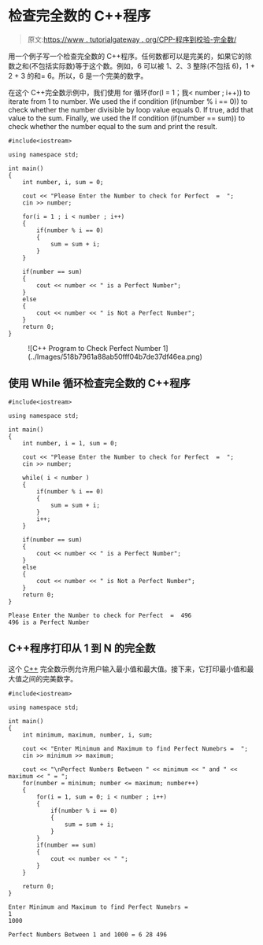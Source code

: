 # 检查完全数的 C++程序

> 原文:[https://www . tutorialgateway . org/CPP-程序到校验-完全数/](https://www.tutorialgateway.org/cpp-program-to-check-perfect-number/)

用一个例子写一个检查完全数的 C++程序。任何数都可以是完美的，如果它的除数之和(不包括实际数)等于这个数。例如，6 可以被 1、2、3 整除(不包括 6)，1 + 2 + 3 的和= 6。所以，6 是一个完美的数字。

在这个 C++完全数示例中，我们使用 for 循环(for(I = 1；我< number ; i++)) to iterate from 1 to number. We used the if condition (if(number % i == 0)) to check whether the number divisible by loop value equals 0\. If true, add that value to the sum. Finally, we used the If condition (if(number == sum)) to check whether the number equal to the sum and print the result.

```
#include<iostream>

using namespace std;

int main()
{
	int number, i, sum = 0;

	cout << "Please Enter the Number to check for Perfect  =  ";
	cin >> number;

	for(i = 1 ; i < number ; i++)
	{
		if(number % i == 0)
		{
			sum = sum + i;
		}
	}

	if(number == sum)
	{
		cout << number << " is a Perfect Number";
	}
	else
	{
		cout << number << " is Not a Perfect Number";
	}
 	return 0;
}
```

<figure class="wp-block-image size-large">![C++ Program to Check Perfect Number 1](../Images/518b7961a88ab50fff04b7de37df46ea.png)</figure>

## 使用 While 循环检查完全数的 C++程序

```
#include<iostream>

using namespace std;

int main()
{
	int number, i = 1, sum = 0;

	cout << "Please Enter the Number to check for Perfect  =  ";
	cin >> number;

	while( i < number )
	{
		if(number % i == 0)
		{
			sum = sum + i;
		}
		i++;
	}

	if(number == sum)
	{
		cout << number << " is a Perfect Number";
	}
	else
	{
		cout << number << " is Not a Perfect Number";
	}
 	return 0;
}
```

```
Please Enter the Number to check for Perfect  =  496
496 is a Perfect Number
```

## C++程序打印从 1 到 N 的完全数

这个 [C++](https://www.tutorialgateway.org/cpp-programs/) 完全数示例允许用户输入最小值和最大值。接下来，它打印最小值和最大值之间的完美数字。

```
#include<iostream>

using namespace std;

int main()
{
	int minimum, maximum, number, i, sum;

	cout << "Enter Minimum and Maximum to find Perfect Numebrs =  ";
	cin >> minimum >> maximum;

	cout << "\nPerfect Numbers Between " << minimum << " and " << maximum << " = ";
	for(number = minimum; number <= maximum; number++)
	{
		for(i = 1, sum = 0; i < number ; i++)
		{
			if(number % i == 0)
			{
				sum = sum + i;
			}
		}
		if(number == sum) 
		{
			cout << number << " ";
		}
	}

 	return 0;
}
```

```
Enter Minimum and Maximum to find Perfect Numebrs =  
1
1000

Perfect Numbers Between 1 and 1000 = 6 28 496 
```